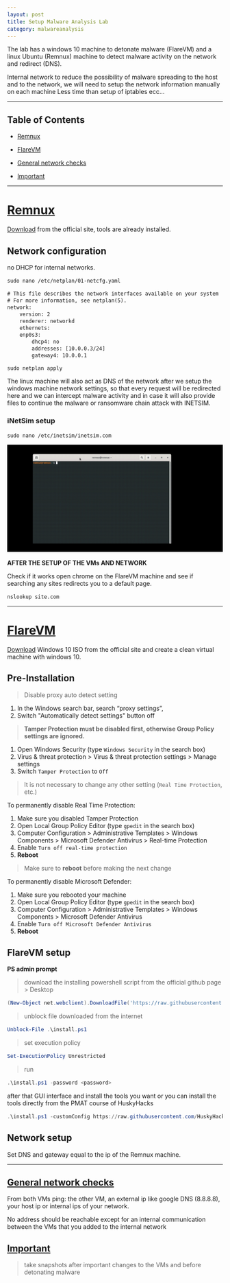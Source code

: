 ```yaml
---
layout: post
title: Setup Malware Analysis Lab
category: malwareanalysis
---
```


The lab has a windows 10 machine to detonate malware (FlareVM) and a linux Ubuntu (Remnux) machine to detect malware activity on the network and redirect (DNS).

Internal network to reduce the possibility of malware spreading to the host and to the network, we will need to setup the network information manually on each machine
Less time than setup of iptables ecc...

---

## Table of Contents
- [Remnux](#remnux)

- [FlareVM](#flarevm)

- [General network checks](#general-network-checks)

- [Important](#important)

--- 

# [Remnux](#remnux)

[Download](https://docs.remnux.org/install-distro/get-virtual-appliance) from the official site, tools are already installed.

## Network configuration

no DHCP for internal networks.

```shell
sudo nano /etc/netplan/01-netcfg.yaml
```

```shell
# This file describes the network interfaces available on your system # For more information, see netplan(5). 
network: 
	version: 2 
	renderer: networkd 
	ethernets: 
	enp0s3: 
		dhcp4: no 
		addresses: [10.0.0.3/24] 
		gateway4: 10.0.0.1
```

```shell
sudo netplan apply
```

The linux machine will also act as DNS of the network after we setup the windows machine network settings, so that every request will be redirected here and we can intercept malware activity and in case it will also provide files to continue the malware or ransomware chain attack with INETSIM.
### iNetSim setup

```shell
sudo nano /etc/inetsim/inetsim.com
```

![inetsim](https://github.com/LaRancion/blog/blob/ca96517067a5a61f3a3aaaf975673a6d98db70ff/images/inetsim.gif)


**AFTER  THE SETUP OF THE VMs AND NETWORK**

Check if it works open chrome on the FlareVM machine and see if searching any sites redirects you to a default page.

```batch
nslookup site.com
```

---

# [FlareVM](#flarevm)

[Download](https://www.microsoft.com/en-us/software-download/windows10ISO) Windows 10 ISO from the official site and create a clean virtual machine with windows 10.

## Pre-Installation

> Disable proxy auto detect setting

1. In the Windows search bar, search “proxy settings”,
2. Switch "Automatically detect settings" button off

 > **Tamper Protection must be disabled first, otherwise Group Policy settings are ignored.**

1. Open Windows Security (type `Windows Security` in the search box)
2. Virus & threat protection > Virus & threat protection settings > Manage settings
3. Switch `Tamper Protection` to `Off` 
> It is not necessary to change any other setting (`Real Time Protection`, etc.)

To permanently disable Real Time Protection:

1. Make sure you disabled Tamper Protection
2. Open Local Group Policy Editor (type `gpedit` in the search box)
3. Computer Configuration > Administrative Templates > Windows Components > Microsoft Defender Antivirus > Real-time Protection
4. Enable `Turn off real-time protection`
5. **Reboot**
> Make sure to **reboot** before making the next change

To permanently disable Microsoft Defender:

1. Make sure you rebooted your machine
2. Open Local Group Policy Editor (type `gpedit` in the search box)
3. Computer Configuration > Administrative Templates > Windows Components > Microsoft Defender Antivirus
4. Enable `Turn off Microsoft Defender Antivirus`
5. **Reboot**

## FlareVM setup

**PS admin prompt**

> download the installing powershell script from the official github page > Desktop
```powershell
(New-Object net.webclient).DownloadFile('https://raw.githubusercontent.com/mandiant/flare-vm/main/install.ps1',"$([Environment]::GetFolderPath("Desktop"))\install.ps1")
```
> unblock file downloaded from the internet
```powershell
Unblock-File .\install.ps1
```
> set execution policy
```powershell
Set-ExecutionPolicy Unrestricted
```
>run
```powershell
.\install.ps1 -password <password>
```

after that GUI interface and install the tools you want or you can install the tools directly from the PMAT course of HuskyHacks

```PowerShell
.\install.ps1 -customConfig https://raw.githubusercontent.com/HuskyHacks/PMAT-labs/main/config.xml
```

## Network setup

Set DNS and gateway equal to the ip of the Remnux machine.

--- 
## [General network checks](#general-network-checks)

From both VMs ping: the other VM, an external ip like google DNS (8.8.8.8), your host ip or internal ips of your network.

No address should be reachable except for an internal communication between the VMs that you added to the internal network

## [Important](#important)

> take snapshots after important changes to the VMs and before detonating malware



